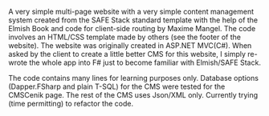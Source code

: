 A very simple multi-page website with a very simple content management system created from the SAFE Stack standard template with the help of the Elmish Book and code for client-side routing by Maxime Mangel. The code involves an HTML/CSS template made by others (see the footer of the website). The website was originally created in ASP.NET MVC(C#). When asked by the client to create a little better CMS for this website, I simply re-wrote the whole app into F# just to become familiar with Elmish/SAFE Stack.

The code contains many lines for learning purposes only. Database options (Dapper.FSharp and plain T-SQL) for the CMS were tested for the CMSCenik page. The rest of the CMS uses Json/XML only. Currently trying (time permitting) to refactor the code.
